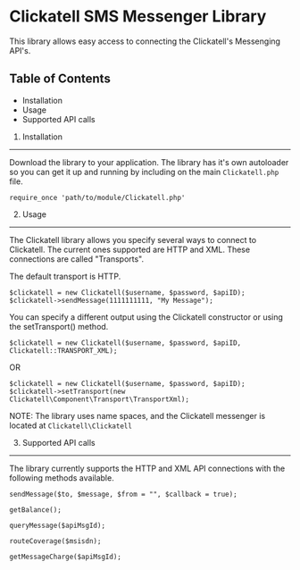 Clickatell SMS Messenger Library
================================

This library allows easy access to connecting the Clickatell's Messenging API's.

Table of Contents
-----------------
* Installation
* Usage
* Supported API calls


1. Installation
------------------

Download the library to your application. The library has it's own autoloader so you can get it up and running by including on the main `Clickatell.php` file.

`require_once 'path/to/module/Clickatell.php'`


2. Usage
------------------

The Clickatell library allows you specify several ways to connect to Clickatell. The current ones supported are HTTP and XML. These connections are called "Transports".

The default transport is HTTP.

`$clickatell = new Clickatell($username, $password, $apiID);`
`$clickatell->sendMessage(1111111111, "My Message");`

You can specify a different output using the Clickatell constructor or using the setTransport() method.

`$clickatell = new Clickatell($username, $password, $apiID, Clickatell::TRANSPORT_XML);`

OR

`$clickatell = new Clickatell($username, $password, $apiID);`
`$clickatell->setTransport(new Clickatell\Component\Transport\TransportXml);`

NOTE: The library uses name spaces, and the Clickatell messenger is located at `Clickatell\Clickatell`

3. Supported API calls
------------------

The library currently supports the HTTP and XML API connections with the following methods available.

`sendMessage($to, $message, $from = "", $callback = true);`

`getBalance();`

`queryMessage($apiMsgId);`

`routeCoverage($msisdn);`

`getMessageCharge($apiMsgId);`